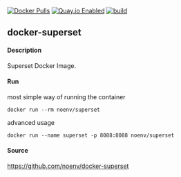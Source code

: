 [![Docker Pulls](https://badgen.net/docker/pulls/noenv/superset)](https://hub.docker.com/r/noenv/superset)
[![Quay.io Enabled](https://badgen.net/badge/quay%20pulls/enabled/green)](https://quay.io/repository/noenv/superset)
[![build](https://github.com/NoEnv/docker-superset/actions/workflows/build.yml/badge.svg)](https://github.com/NoEnv/docker-superset/actions/workflows/build.yml)

## docker-superset

#### Description

Superset Docker Image.

#### Run

most simple way of running the container

    docker run --rm noenv/superset

advanced usage

    docker run --name superset -p 8088:8088 noenv/superset

#### Source

https://github.com/noenv/docker-superset
